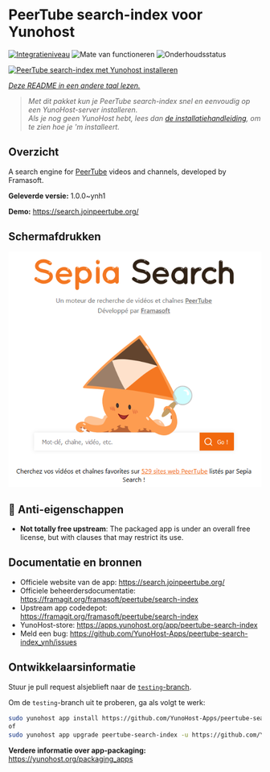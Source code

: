 <!--
NB: Deze README is automatisch gegenereerd door <https://github.com/YunoHost/apps/tree/master/tools/readme_generator>
Hij mag NIET handmatig aangepast worden.
-->

# PeerTube search-index voor Yunohost

[![Integratieniveau](https://apps.yunohost.org/badge/integration/peertube-search-index)](https://ci-apps.yunohost.org/ci/apps/peertube-search-index/)
![Mate van functioneren](https://apps.yunohost.org/badge/state/peertube-search-index)
![Onderhoudsstatus](https://apps.yunohost.org/badge/maintained/peertube-search-index)

[![PeerTube search-index met Yunohost installeren](https://install-app.yunohost.org/install-with-yunohost.svg)](https://install-app.yunohost.org/?app=peertube-search-index)

*[Deze README in een andere taal lezen.](./ALL_README.md)*

> *Met dit pakket kun je PeerTube search-index snel en eenvoudig op een YunoHost-server installeren.*  
> *Als je nog geen YunoHost hebt, lees dan [de installatiehandleiding](https://yunohost.org/install), om te zien hoe je 'm installeert.*

## Overzicht

A search engine for [PeerTube](https://joinpeertube.org/) videos and channels, developed by Framasoft.


**Geleverde versie:** 1.0.0~ynh1

**Demo:** <https://search.joinpeertube.org/>

## Schermafdrukken

![Schermafdrukken van PeerTube search-index](./doc/screenshots/sepia-search-screenshot.png)

## :red_circle: Anti-eigenschappen

- **Not totally free upstream**: The packaged app is under an overall free license, but with clauses that may restrict its use.

## Documentatie en bronnen

- Officiele website van de app: <https://search.joinpeertube.org/>
- Officiele beheerdersdocumentatie: <https://framagit.org/framasoft/peertube/search-index>
- Upstream app codedepot: <https://framagit.org/framasoft/peertube/search-index>
- YunoHost-store: <https://apps.yunohost.org/app/peertube-search-index>
- Meld een bug: <https://github.com/YunoHost-Apps/peertube-search-index_ynh/issues>

## Ontwikkelaarsinformatie

Stuur je pull request alsjeblieft naar de [`testing`-branch](https://github.com/YunoHost-Apps/peertube-search-index_ynh/tree/testing).

Om de `testing`-branch uit te proberen, ga als volgt te werk:

```bash
sudo yunohost app install https://github.com/YunoHost-Apps/peertube-search-index_ynh/tree/testing --debug
of
sudo yunohost app upgrade peertube-search-index -u https://github.com/YunoHost-Apps/peertube-search-index_ynh/tree/testing --debug
```

**Verdere informatie over app-packaging:** <https://yunohost.org/packaging_apps>
